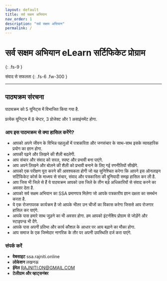 ```yaml
---
layout: default
title: सर्व सक्षम अभियान
nav_order: 1
description: "सर्व सक्षम अभियान"
permalink: /
---
```


# सर्व सक्षम अभियान eLearn सर्टिफिकेट प्रोग्राम
{: .fs-9 }

संवाद से सफलता
{: .fs-6 .fw-300 }

---

## पाठ्यक्रम संरचना


पाठ्यक्रम को 5 यूनिट्स में विभाजित किया गया है.


प्रत्येक यूनिट्स में 8 चेप्टर, 3 प्रोजेक्ट और 1 असाइंनमेंट होगा.


### आप इस पाठ्यक्रम से क्या हासिल करेंगे?


- आपको अपने जीवन के विभिन्न पहलुओं में पत्राकरिता और जनसंचार के साथ-साथ इसके व्यावहारिक प्रयोग का ज्ञान होगा.
- आपकी पढ़ने और लिखने की शैली बदलेगी.
- आप संचार और संवाद को सरल, स्पष्ट और प्रभावी बना पाएंगे.
- आप अपने लिखने और बोलने की शैली को प्रभावी बनाने के लिए गई रणनीतियों  सीखेंगे.
- आपको एक परीक्षण पूरा करने की आवश्यकता होगी जो यह सुनिश्चित करेगा कि आपने इस ऑनलाइन सर्टिफिकेट कोर्स के माध्मय से संचार, संवाद और पत्रकारिता की बुनियादी समझ हासिल कर ली है.
- आप जिस भी जिले से हैं ये पाठ्यक्रम आपको उस जिले के तीन बड़े अधिकारियों से संवाद करने का अवसर देता है.
- आपको सर्व सक्षम अभियान का SSA प्रमाणपत्र मिलेगा जो आपके पत्रकारीय ज्ञान दक्षता का समर्थन करता है.
- ये एक रोजगापरक कार्यक्रम है जो आपके भीतर उन चीजों का विकास करेगा जिससे आप रोजगार हासिल कर पाएंगे.
- आपके पास हमारे साथ जुड़ने का भी अवसर होगा. हम आपको इंटर्नशिप प्रोग्राम से जोड़ेंगे और स्टाइपन्ड भी देंगे.
- आपके पास अपनी प्रतिभा और कार्य कौशल के आधार पर आय बढ़ाने का मौका होगा. 
- आप समाज के एक जिम्मेदार नागरिक के तौर पर अपनी उपस्थिति दर्ज करा पाएंगे.


### संपर्क करें

- **वेबसाइट** ssa.rajniti.online
- **लोकेशन** लखनऊ
- **ईमेल** RAJNITI.ON@GMAIL.COM
- **टेलीग्राम और व्हाट्सनंबर**

